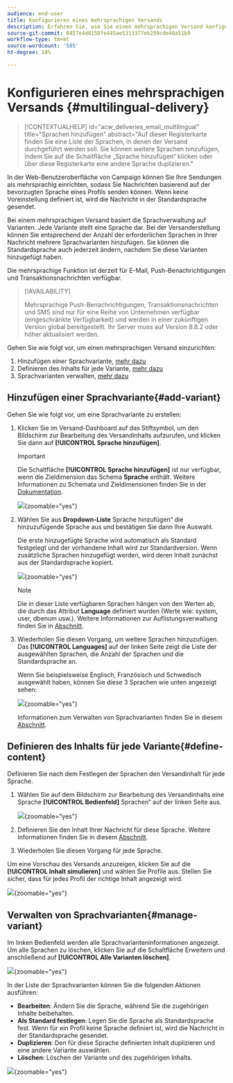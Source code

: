```yaml
---
audience: end-user
title: Konfigurieren eines mehrsprachigen Versands
description: Erfahren Sie, wie Sie einen mehrsprachigen Versand konfigurieren
source-git-commit: 0457e4d0150fe445ae5313377eb299cde40a51b9
workflow-type: tm+mt
source-wordcount: '585'
ht-degree: 18%

---
```


# Konfigurieren eines mehrsprachigen Versands {#multilingual-delivery}

>[!CONTEXTUALHELP]
>id="acw_deliveries_email_multilingual"
>title="Sprachen hinzufügen"
>abstract="Auf dieser Registerkarte finden Sie eine Liste der Sprachen, in denen der Versand durchgeführt werden soll. Sie können weitere Sprachen hinzufügen, indem Sie auf die Schaltfläche „Sprache hinzufügen“ klicken oder über diese Registerkarte eine andere Sprache duplizieren."

In der Web-Benutzeroberfläche von Campaign können Sie Ihre Sendungen als mehrsprachig einrichten, sodass Sie Nachrichten basierend auf der bevorzugten Sprache eines Profils senden können. Wenn keine Voreinstellung definiert ist, wird die Nachricht in der Standardsprache gesendet.

Bei einem mehrsprachigen Versand basiert die Sprachverwaltung auf Varianten. Jede Variante stellt eine Sprache dar. Bei der Versanderstellung können Sie entsprechend der Anzahl der erforderlichen Sprachen in Ihrer Nachricht mehrere Sprachvarianten hinzufügen. Sie können die Standardsprache auch jederzeit ändern, nachdem Sie diese Varianten hinzugefügt haben.

Die mehrsprachige Funktion ist derzeit für E-Mail, Push-Benachrichtigungen und Transaktionsnachrichten verfügbar.

>[!AVAILABILITY]
>
>Mehrsprachige Push-Benachrichtigungen, Transaktionsnachrichten und SMS sind nur für eine Reihe von Unternehmen verfügbar (eingeschränkte Verfügbarkeit) und werden in einer zukünftigen Version global bereitgestellt. Ihr Server muss auf Version 8.8.2 oder höher aktualisiert werden.

Gehen Sie wie folgt vor, um einen mehrsprachigen Versand einzurichten:

1. Hinzufügen einer Sprachvariante, [mehr dazu](#add-variant)
1. Definieren des Inhalts für jede Variante, [mehr dazu](#define-content)
1. Sprachvarianten verwalten, [mehr dazu](#manage-variant)

## Hinzufügen einer Sprachvariante{#add-variant}

Gehen Sie wie folgt vor, um eine Sprachvariante zu erstellen:

1. Klicken Sie im Versand-Dashboard auf das Stiftsymbol, um den Bildschirm zur Bearbeitung des Versandinhalts aufzurufen, und klicken Sie dann auf **[!UICONTROL Sprache hinzufügen]**.

   >[!IMPORTANT]
   >
   >Die Schaltfläche **[!UICONTROL Sprache hinzufügen]** ist nur verfügbar, wenn die Zieldimension das Schema **Sprache** enthält. Weitere Informationen zu Schemata und Zieldimensionen finden Sie in der [ Dokumentation](../audience/targeting-dimensions.md).

   ![](assets/edit-content_2.png){zoomable="yes"}

1. Wählen Sie aus **Dropdown-Liste** Sprache hinzufügen“ die hinzuzufügende Sprache aus und bestätigen Sie dann Ihre Auswahl.

   Die erste hinzugefügte Sprache wird automatisch als Standard festgelegt und der vorhandene Inhalt wird zur Standardversion. Wenn zusätzliche Sprachen hinzugefügt werden, wird deren Inhalt zunächst aus der Standardsprache kopiert.

   ![](assets/edit-content_3.png){zoomable="yes"}

   >[!NOTE]
   >
   >Die in dieser Liste verfügbaren Sprachen hängen von den Werten ab, die durch das Attribut **Language** definiert wurden (Werte wie: system, user, dbenum usw.). Weitere Informationen zur Auflistungsverwaltung finden Sie in [Abschnitt](../administration/enumerations.md).

1. Wiederholen Sie diesen Vorgang, um weitere Sprachen hinzuzufügen. Das **[!UICONTROL Languages]** auf der linken Seite zeigt die Liste der ausgewählten Sprachen, die Anzahl der Sprachen und die Standardsprache an.

   Wenn Sie beispielsweise Englisch, Französisch und Schwedisch ausgewählt haben, können Sie diese 3 Sprachen wie unten angezeigt sehen:

   ![](assets/edit-content_9.png){zoomable="yes"}

   Informationen zum Verwalten von Sprachvarianten finden Sie in diesem [Abschnitt](#manage-variant).

## Definieren des Inhalts für jede Variante{#define-content}

Definieren Sie nach dem Festlegen der Sprachen den Versandinhalt für jede Sprache.

1. Wählen Sie auf dem Bildschirm zur Bearbeitung des Versandinhalts eine Sprache **[!UICONTROL Bedienfeld]** Sprachen“ auf der linken Seite aus.

   ![](assets/edit-content_11.png){zoomable="yes"}

1. Definieren Sie den Inhalt Ihrer Nachricht für diese Sprache. Weitere Informationen finden Sie in diesem [Abschnitt](../msg/create-deliveries.md).

1. Wiederholen Sie diesen Vorgang für jede Sprache.

<!--
>[!BEGINTABS]

>[!TAB Email delivery]

1. From the delivery content edition screen, choose a language and click the **[!UICONTROL Edit email body]** button. You can also hover over the email preview and select **[!UICONTROL Open email designer]**.

    ![](assets/edit-content_11.png){zoomable="yes"}

1. Define the content of your email for this language. [Read more](../email/get-started-email-designer.md#start-authoring)

1. Repeat this operation for each language.

>[!TAB SMS delivery]

1. From the delivery content edition screen, choose a language.

1. Edit the content of the SMS message for this language. [Read more](../sms/create-sms.md)

    ![](assets/edit-content_11-sms.png){zoomable="yes"}

1. Repeat this operation for each language.

>[!ENDTABS]

-->

Um eine Vorschau des Versands anzuzeigen, klicken Sie auf die **[!UICONTROL Inhalt simulieren]** und wählen Sie Profile aus. Stellen Sie sicher, dass für jedes Profil der richtige Inhalt angezeigt wird.

![](assets/edit-content_5.png){zoomable="yes"}

## Verwalten von Sprachvarianten{#manage-variant}

Im linken Bedienfeld werden alle Sprachvarianteninformationen angezeigt. Um alle Sprachen zu löschen, klicken Sie auf die Schaltfläche Erweitern und anschließend auf **[!UICONTROL Alle Varianten löschen]**.

![](assets/edit-content_13.png){zoomable="yes"}

In der Liste der Sprachvarianten können Sie die folgenden Aktionen ausführen:

* **Bearbeiten**: Ändern Sie die Sprache, während Sie die zugehörigen Inhalte beibehalten.
* **Als Standard festlegen**: Legen Sie die Sprache als Standardsprache fest. Wenn für ein Profil keine Sprache definiert ist, wird die Nachricht in der Standardsprache gesendet.
* **Duplizieren**: Den für diese Sprache definierten Inhalt duplizieren und eine andere Variante auswählen.
* **Löschen**: Löschen der Variante und des zugehörigen Inhalts.

![](assets/edit-content_13-sms.png){zoomable="yes"}

